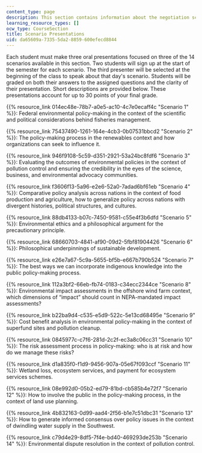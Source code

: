 ```yaml
---
content_type: page
description: This section contains information about the negotiation scenario presentations.
learning_resource_types: []
ocw_type: CourseSection
title: Scenario Presentations
uid: da65609a-7335-5da2-8859-600efecd8844
---
```


Each student must make three oral presentations focused on three of the 14 scenarios available in this section. Two students will sign up at the start of the semester for each scenario. The third presenter will be selected at the beginning of the class to speak about that day's scenario. Students will be graded on both their answers to the assigned questions and the clarity of their presentation. Short descriptions are provided below. These presentations account for up to 30 points of your final grade.

{{% resource_link 014ec48e-78b7-a0e5-ac10-4c7e0ecaff4c "Scenario 1" %}}: Federal environmental policy-making in the context of the scientific and political considerations behind fisheries management.

{{% resource_link 75437490-1261-164e-4cb3-0b07531bbcd2 "Scenario 2" %}}: The policy-making process in the renewables context and how organizations can seek to influence it.

{{% resource_link 946f9108-5c59-d351-2921-53a24bc8fdf6 "Scenario 3" %}}: Evaluating the outcomes of environmental policies in the context of pollution control and ensuring the credibility in the eyes of the science, business, and environmental advocacy communities.

{{% resource_link f3606f13-5a96-e2e6-52a0-7adad6bf61eb "Scenario 4" %}}: Comparative policy analysis across nations in the context of food production and agriculture, how to generalize policy across nations with divergent histories, political structures, and cultures.

{{% resource_link 88db4133-b07c-7450-9581-c55e4f3b6dfd "Scenario 5" %}}: Environmental ethics and a philosophical argument for the precautionary principle.

{{% resource_link 68660703-4841-af90-09d2-5fbf81904426 "Scenario 6" %}}: Philosophical underpinnings of sustainable development.

{{% resource_link e26e7a67-5c9a-5655-bf5b-e667b790b524 "Scenario 7" %}}: The best ways we can incorporate indigenous knowledge into the public policy-making process.

{{% resource_link 112a3bf2-66eb-fb74-0183-c34ecc2344ce "Scenario 8" %}}: Environmental impact assessments in the offshore wind farm context, which dimensions of “impact” should count in NEPA-mandated impact assessments?

{{% resource_link b22ba9d4-c535-e5d9-522c-5e13cd68495e "Scenario 9" %}}: Cost benefit analysis in environmental policy-making in the context of superfund sites and pollution cleanup.

{{% resource_link 0845977c-c7f6-281d-2c2f-ec3a8c06cc31 "Scenario 10" %}}: The risk assessment process in policy-making: who is at risk and how do we manage these risks?

{{% resource_link d1a835f0-f1d9-9456-907a-05e67f093ccf "Scenario 11" %}}: Wetland loss, ecosystem services, and payment for ecosystem services schemes.

{{% resource_link 08e992d0-05b2-ed79-81bd-cb585b4e72f7 "Scenario 12" %}}: How to involve the public in the policy-making process, in the context of land use planning.

{{% resource_link 4b832163-0d99-aad4-2f56-b1e7c51dbc31 "Scenario 13" %}}: How to generate informed consensus over policy issues in the context of dwindling water supply in the Southwest.

{{% resource_link c79d4e29-8df5-7f4e-bd40-469293de253b "Scenario 14" %}}: Environmental dispute resolution in the context of pollution control.
